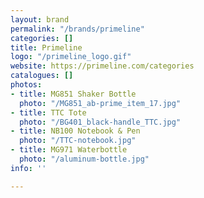 ```yaml
---
layout: brand
permalink: "/brands/primeline"
categories: []
title: Primeline
logo: "/primeline_logo.gif"
website: https://primeline.com/categories
catalogues: []
photos:
- title: MG851 Shaker Bottle
  photo: "/MG851_ab-prime_item_17.jpg"
- title: TTC Tote
  photo: "/BG401_black-handle_TTC.jpg"
- title: NB100 Notebook & Pen
  photo: "/TTC-notebook.jpg"
- title: MG971 Waterbottle
  photo: "/aluminum-bottle.jpg"
info: ''

---
```

